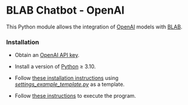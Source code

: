 # BLAB Chatbot - OpenAI

This Python module allows the integration of [OpenAI](../../../deepage) models with
[BLAB](../../../blab-controller).


### Installation

- Obtain an [OpenAI API key](https://openai.com/blog/openai-api).

- Install a version of
  [Python](https://www.python.org/downloads/release/python-3100/) ≥ 3.10.

- Follow [these installation instructions](../../../blab-chatbot-bot-client/blob/main/INSTALL.md)
  using [*settings_example_template.py*](settings_openai_template.py) as a template.

- Follow [these instructions](../../../blab-chatbot-bot-client/blob/main/RUN.md) to execute the
  program.
